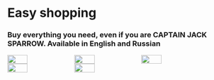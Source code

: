 # Easy shopping
### Buy everything you need, even if you are CAPTAIN JACK SPARROW. Available in English and Russian

<div style="display:flex;flex-wrap:wrap;">
<img src="https://user-images.githubusercontent.com/118269028/222280867-7b1231a1-8ebe-4c29-9acc-23e20c2b45ab.gif" width=30% height=30%>
<img src="https://user-images.githubusercontent.com/118269028/222281524-d8b66db0-420a-44cb-a421-ac3c17f3cfc4.gif" width=30% height=30%>
<img src="https://user-images.githubusercontent.com/118269028/222276952-7585dab0-962f-4324-bb34-8534ec44cbea.jpg" width=30% height=30%>
<img src="https://user-images.githubusercontent.com/118269028/222276896-f72f3d65-fbf3-4932-8e55-d56cfa643df5.jpg" width=30% height=30%>
<img src="https://user-images.githubusercontent.com/118269028/222277028-3d17378e-5561-49ad-b4ae-91cbfccdb58d.jpg" width=30% height=30%>
</div>


 
